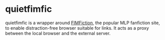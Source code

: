 quietfimfic
=======

quietfimfic is a wrapper around [FIMFiction](https://fimfiction.net/), the popular MLP fanfiction site, to enable distraction-free browser suitable for links. It acts as a proxy between the local browser and the external server.
